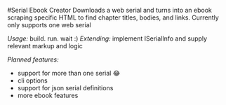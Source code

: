 #Serial Ebook Creator
Downloads a web serial and turns into an ebook scraping specific HTML to find chapter titles, bodies, and links. Currently only supports one web serial

*Usage:* build. run. wait :)
*Extending:* implement ISerialInfo and supply relevant markup and logic

*Planned features:* 
- support for more than one serial 😂
- cli options 
- support for json serial definitions
- more ebook features
